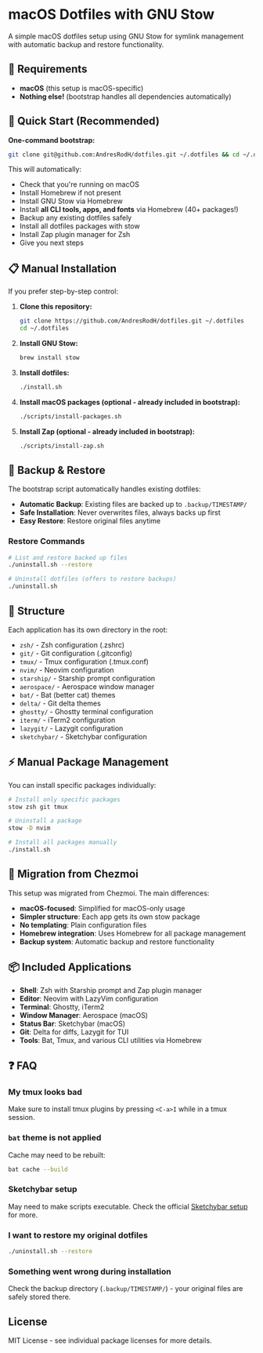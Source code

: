 # macOS Dotfiles with GNU Stow

A simple macOS dotfiles setup using GNU Stow for symlink management with automatic backup and restore functionality.

## 🍎 Requirements

- **macOS** (this setup is macOS-specific)
- **Nothing else!** (bootstrap handles all dependencies automatically)

## 🚀 Quick Start (Recommended)

**One-command bootstrap:**

```bash
git clone git@github.com:AndresRodH/dotfiles.git ~/.dotfiles && cd ~/.dotfiles && ./bootstrap.sh
```

This will automatically:

- Check that you're running on macOS
- Install Homebrew if not present
- Install GNU Stow via Homebrew
- Install **all CLI tools, apps, and fonts** via Homebrew (40+ packages!)
- Backup any existing dotfiles safely
- Install all dotfiles packages with stow
- Install Zap plugin manager for Zsh
- Give you next steps

## 📋 Manual Installation

If you prefer step-by-step control:

1. **Clone this repository:**

   ```bash
   git clone https://github.com/AndresRodH/dotfiles.git ~/.dotfiles
   cd ~/.dotfiles
   ```

2. **Install GNU Stow:**

   ```bash
   brew install stow
   ```

3. **Install dotfiles:**

   ```bash
   ./install.sh
   ```

4. **Install macOS packages (optional - already included in bootstrap):**

   ```bash
   ./scripts/install-packages.sh
   ```

5. **Install Zap (optional - already included in bootstrap):**

   ```bash
   ./scripts/install-zap.sh
   ```

## 🔄 Backup & Restore

The bootstrap script automatically handles existing dotfiles:

- **Automatic Backup**: Existing files are backed up to `.backup/TIMESTAMP/`
- **Safe Installation**: Never overwrites files, always backs up first
- **Easy Restore**: Restore original files anytime

### Restore Commands

```bash
# List and restore backed up files
./uninstall.sh --restore

# Uninstall dotfiles (offers to restore backups)
./uninstall.sh
```

## 📁 Structure

Each application has its own directory in the root:

- `zsh/` - Zsh configuration (.zshrc)
- `git/` - Git configuration (.gitconfig)
- `tmux/` - Tmux configuration (.tmux.conf)
- `nvim/` - Neovim configuration
- `starship/` - Starship prompt configuration
- `aerospace/` - Aerospace window manager
- `bat/` - Bat (better cat) themes
- `delta/` - Git delta themes
- `ghostty/` - Ghostty terminal configuration
- `iterm/` - iTerm2 configuration
- `lazygit/` - Lazygit configuration
- `sketchybar/` - Sketchybar configuration

## ⚡ Manual Package Management

You can install specific packages individually:

```bash
# Install only specific packages
stow zsh git tmux

# Uninstall a package
stow -D nvim

# Install all packages manually
./install.sh
```

## 🔧 Migration from Chezmoi

This setup was migrated from Chezmoi. The main differences:

- **macOS-focused**: Simplified for macOS-only usage
- **Simpler structure**: Each app gets its own stow package
- **No templating**: Plain configuration files
- **Homebrew integration**: Uses Homebrew for all package management
- **Backup system**: Automatic backup and restore functionality

## 📦 Included Applications

- **Shell**: Zsh with Starship prompt and Zap plugin manager
- **Editor**: Neovim with LazyVim configuration
- **Terminal**: Ghostty, iTerm2
- **Window Manager**: Aerospace (macOS)
- **Status Bar**: Sketchybar (macOS)
- **Git**: Delta for diffs, Lazygit for TUI
- **Tools**: Bat, Tmux, and various CLI utilities via Homebrew

## ❓ FAQ

### My tmux looks bad

Make sure to install tmux plugins by pressing `<C-a>I` while in a tmux session.

### `bat` theme is not applied

Cache may need to be rebuilt:

```bash
bat cache --build
```

### Sketchybar setup

May need to make scripts executable. Check the official [Sketchybar setup](https://felixkratz.github.io/SketchyBar/setup) for more.

### I want to restore my original dotfiles

```bash
./uninstall.sh --restore
```

### Something went wrong during installation

Check the backup directory (`.backup/TIMESTAMP/`) - your original files are safely stored there.

## License

MIT License - see individual package licenses for more details.
